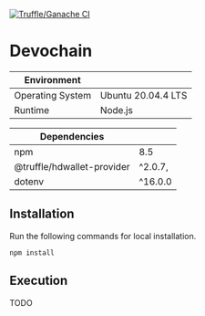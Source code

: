 [![Truffle/Ganache CI](https://github.com/ThompsonA93/DevoChain/actions/workflows/truffle.yml/badge.svg)](https://github.com/ThompsonA93/DevoChain/actions/workflows/truffle.yml)

# Devochain
| Environment| |
|-|-|
Operating System    | Ubuntu 20.04.4 LTS
Runtime             | Node.js

| Dependencies | |
|-|-|
npm                         | 8.5
@truffle/hdwallet-provider  | ^2.0.7,
dotenv                      | ^16.0.0    

## Installation
Run the following commands for local installation.
```
npm install
```

## Execution
TODO
